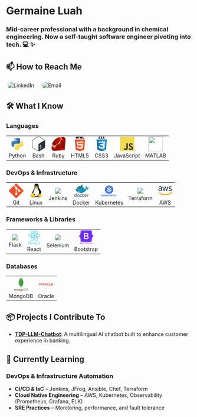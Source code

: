 <h1 align="left">Germaine Luah</h1>
<h3 align="left">Mid-career professional with a background in chemical engineering. Now a self-taught software engineer pivoting into tech. 💻 ✨</h3>

## 📫 How to Reach Me

<p align="left">
  <a href="https://www.linkedin.com/in/germaineluah" target="_blank" style="text-decoration: none;">
    <span style="display: inline-block; padding: 3px; border: 1px solid white; border-radius: 8px;">
      <img src="https://img.shields.io/badge/LinkedIn-Connect-blue?style=flat&logo=linkedin&logoColor=white&color=0A66C2&labelColor=0A66C2"
           alt="LinkedIn"
           style="border-radius: 6px;" />
    </span>
  </a>
  
  <a href="mailto:germainelry@gmail.com" target="_blank" style="text-decoration: none; margin-left: 10px;">
    <span style="display: inline-block; padding: 3px; border: 1px solid white; border-radius: 8px;">
      <img src="https://img.shields.io/badge/Email-Contact-red?style=flat&logo=gmail&logoColor=white&color=D14836&labelColor=D14836"
           alt="Email"
           style="border-radius: 6px;" />
    </span>
  </a>
</p>

## 🛠️ What I Know

### Languages
<table>
  <tr>
    <td align="center"><img src="https://raw.githubusercontent.com/devicons/devicon/master/icons/python/python-original.svg" width="40"/><br/>Python</td>
    <td align="center"><img src="https://raw.githubusercontent.com/devicons/devicon/master/icons/bash/bash-original.svg" width="40"/><br/>Bash</td>
    <td align="center"><img src="https://raw.githubusercontent.com/devicons/devicon/master/icons/ruby/ruby-original.svg" width="40"/><br/>Ruby</td>
    <td align="center"><img src="https://raw.githubusercontent.com/devicons/devicon/master/icons/html5/html5-original-wordmark.svg" width="40"/><br/>HTML5</td>
    <td align="center"><img src="https://raw.githubusercontent.com/devicons/devicon/master/icons/css3/css3-original-wordmark.svg" width="40"/><br/>CSS3</td>
    <td align="center"><img src="https://raw.githubusercontent.com/devicons/devicon/master/icons/javascript/javascript-original.svg" width="40"/><br/>JavaScript</td>
    <td align="center"><img src="https://upload.wikimedia.org/wikipedia/commons/2/21/Matlab_Logo.png" width="40" height="40"/><br/>MATLAB</td>
  </tr>
</table>

### DevOps & Infrastructure
<table>
  <tr>
    <td align="center"><img src="https://raw.githubusercontent.com/devicons/devicon/master/icons/git/git-original.svg" width="40"/><br/>Git</td>
    <td align="center"><img src="https://raw.githubusercontent.com/devicons/devicon/master/icons/linux/linux-original.svg" width="40"/><br/>Linux</td>
    <td align="center"><img src="https://www.vectorlogo.zone/logos/jenkins/jenkins-icon.svg" width="40"/><br/>Jenkins</td>
    <td align="center"><img src="https://raw.githubusercontent.com/devicons/devicon/master/icons/docker/docker-original-wordmark.svg" width="40"/><br/>Docker</td>
    <td align="center"><img src="https://raw.githubusercontent.com/devicons/devicon/master/icons/kubernetes/kubernetes-plain-wordmark.svg" width="40"/><br/>Kubernetes</td>
    <td align="center"><img src="https://www.vectorlogo.zone/logos/terraformio/terraformio-icon.svg" width="40"/><br/>Terraform</td>
    <td align="center"><img src="https://raw.githubusercontent.com/devicons/devicon/master/icons/amazonwebservices/amazonwebservices-original-wordmark.svg" width="40"/><br/>AWS</td>
  </tr>
</table>

### Frameworks & Libraries
<table>
  <tr>
    <td align="center"><img src="https://static-00.iconduck.com/assets.00/flask-icon-1594x2048-84mjydzf.png" height="40"/><br/>Flask</td>
    <td align="center"><img src="https://raw.githubusercontent.com/devicons/devicon/master/icons/react/react-original-wordmark.svg" width="40"/><br/>React</td>
    <td align="center"><img src="https://raw.githubusercontent.com/detain/svg-logos/780f25886640cef088af994181646db2f6b1a3f8/svg/selenium-logo.svg" width="40" style="background-color:white; padding:2px; border-radius:6px;"/><br/>Selenium</td>
    <td align="center"><img src="https://raw.githubusercontent.com/devicons/devicon/master/icons/bootstrap/bootstrap-plain-wordmark.svg" width="40" height="40"/><br/>Bootstrap</td>
  </tr>
</table>

### Databases
<table>
  <tr>
    <td align="center"><img src="https://raw.githubusercontent.com/devicons/devicon/master/icons/mongodb/mongodb-original-wordmark.svg" width="40"/><br/>MongoDB</td>
    <td align="center"><img src="https://raw.githubusercontent.com/devicons/devicon/master/icons/oracle/oracle-original.svg" width="40"/><br/>Oracle</td>
  </tr>
</table>

## 📦 Projects I Contribute To

- [**TDP-LLM-Chatbot**](https://github.com/KevinTan1203/TDP-LLM-Chatbot.git): A multilingual AI chatbot built to enhance customer experience in banking.

## 🌱 Currently Learning
### DevOps & Infrastructure Automation
- **CI/CD & IaC** – Jenkins, JFrog, Ansible, Chef, Terraform  
- **Cloud Native Engineering** – AWS, Kubernetes, Observability (Prometheus, Grafana, ELK)  
- **SRE Practices** – Monitoring, performance, and fault tolerance
